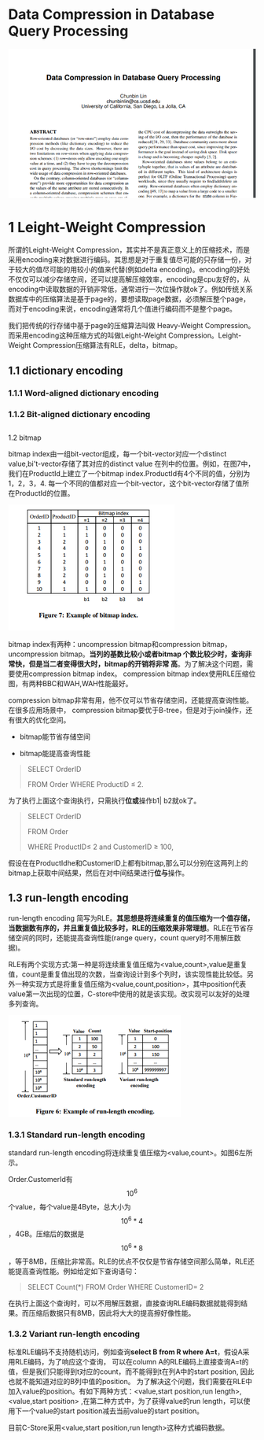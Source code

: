 # Data Compression in Database Query Processing

![](/assets/列存储压缩算法介绍.png)

# 1 Leight-Weight Compression

所谓的Leight-Weight Compression，其实并不是真正意义上的压缩技术，而是采用encoding来对数据进行编码。其思想是对于重复值尽可能的只存储一份，对于较大的值尽可能的用较小的值来代替\(例如delta encoding\)。encoding的好处不仅仅可以减少存储空间，还可以提高解压缩效率，encoding是cpu友好的，从encoding中读取数据的开销非常低，通常进行一次位操作就ok了。例如传统关系数据库中的压缩算法是基于page的，要想读取page数据，必须解压整个page，而对于encoding来说，encoding通常将几个值进行编码而不是整个page。



我们把传统的行存储中基于page的压缩算法叫做
Heavy-Weight Compression。而采用encoding这种压缩方式的叫做Leight-Weight Compression。Leight-Weight Compression压缩算法有RLE，delta，bitmap。



## 1.1 dictionary encoding

### 1.1.1 Word-aligned dictionary encoding

### 1.1.2 Bit-aligned dictionary encoding

## 
1.2 bitmap

bitmap index由一组bit-vector组成，每一个bit-vector对应一个distinct value,bi't-vector存储了其对应的distinct value
在列中的位置。例如，在图7中，我们在ProductId上建立了一个bitmap index.ProductId有4个不同的值，分别为1，2，3，4.
每一个不同的值都对应一个bit-vector，这个bit-vector存储了值所在ProductId的位置。

![](/assets/import.png)

bitmap index有两种：uncompression bitmap和compression bitmap，uncompression bitmap。**当列的基数比较小或者bitmap 个数比较少时，查询非常快，但是当二者变得很大时，bitmap的开销将非常
高**。为了解决这个问题，需要使用compression bitmap index。
compression bitmap index使用RLE压缩位图，有两种BBC和WAH,WAH性能最好。



compression bitmap非常有用，他不仅可以节省存储空间，还能提高查询性能。在很多应用场景中，
compression bitmap要优于B-tree，但是对于join操作，还有很大的优化空间。



* bitmap能节省存储空间

* bitmap能提高查询性能

> SELECT OrderID
>
> FROM Order WHERE ProductID ≤ 2.



为了执行上面这个查询执行，只需执行**位或**操作b1\| b2就ok了。



> SELECT OrderID
>
> FROM Order
>
> WHERE ProductID≤ 2 and CustomerID ≥ 100,



假设在在ProductIdhe和CustomerID上都有bitmap,那么可以分别在这两列上的bitmap上获取中间结果，然后在对中间结果进行**位与**操作。



## 1.3 run-length encoding

run-length encoding 简写为RLE。**其思想是将连续重复的值压缩为一个值存储，当数据数有序的，并且重复值比较多时，RLE的压缩效果非常理想**。RLE在节省存储空间的同时，还能提高查询性能\(range query，count query时不用解压数据\)。

 

RLE有两个实现方式:第一种是将连续重复值压缩为&lt;value,count&gt;,value是重复值，count是重复值出现的次数，当查询设计到多个列时，该实现性能比较低。另外一种实现方式是将重复值压缩为&lt;value,count,position&gt;，其中position代表value第一次出现的位置，C-store中使用的就是该实现。改实现可以友好的处理多列查询。



![](/assets/RUE-encoding.png)

### 1.3.1 Standard run-length encoding

 standard run-length encoding将连续重复值压缩为&lt;value,count&gt;。如图6左所示。

Order.CustomerId有$$10^6$$个value，每个value是4Byte，总大小为$$10^6 * 4$$，4GB。压缩后的数据是$$10^6 * 8$$，等于8MB，压缩比非常高。RLE的优点不仅仅是节省存储空间那么简单，RLE还能提高查询性能。例如给定如下查询语句：

> SELECT Count\(\*\) FROM Order WHERE CustomerID= 2

 在执行上面这个查询时，可以不用解压数据，直接查询RLE编码数据就能得到结果。而压缩后数据只有8MB，因此将大大的提高擦好像性能。

### 1.3.2 Variant run-length encoding

标准RLE编码不支持随机访问，例如查询**select B from R where A=t**，假设A采用RLE编码，为了响应这个查询，
可以在column A的RLE编码上直接查询A=t的值，但是我们只能得到t对应的count，而不能得到t在列A中的start position,
因此也就不能知道对应的B列中值的position。
为了解决这个问题，我们需要在RLE中加入value的position。有如下两种方式：&lt;value,start position,run length&gt;,&lt;value,start position&gt;
,在第二种方式中，为了获得value的run length，可以使用下一个value的start position减去当前value的start position。

目前C-Store采用&lt;value,start position,run length&gt;这种方式编码数据。



